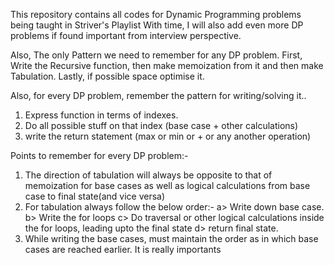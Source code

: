 This repository contains all codes for Dynamic Programming problems being taught in Striver's Playlist 
With time, I will also add even more DP problems if found important from interview perspective.

Also, The only Pattern we need to remember for any DP problem.
First, Write the Recursive function, then make memoization from it and then make Tabulation. Lastly, if possible space optimise it. 

Also, for every DP problem, remember the pattern for writing/solving it..

1. Express function in terms of indexes.
2. Do all possible stuff on that index (base case + other calculations)
3. write the return statement (max or min or + or any another operation)

Points to remember for every DP problem:-
1. The direction of tabulation will always be opposite to that of memoization for base cases as well as logical calculations from base case to final state(and vice versa)
2. For tabulation always follow the below order:-
    a> Write down base case.
    b> Write the for loops
    c> Do traversal or other logical calculations inside the for loops, leading upto the final state
    d> return final state.
3. While writing the base cases, must maintain the order as in which base cases are reached earlier. It is really importants
